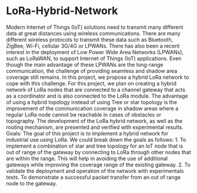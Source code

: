 # LoRa-Hybrid-Network
Modern Internet of Things (IoT) solutions need to transmit many different data at great distances using wireless communications. There are many different wireless protocols to transmit these data such as Bluetooth, ZigBee, Wi-Fi, cellular 3G/4G or LPWANs. There has also been a recent interest in the deployment of Low Power Wide Area Networks (LPWANs), such as LoRaWAN, to support Internet of Things (IoT) applications. Even though the main advantage of these LPWANs are the long-range communication, the challenge of providing seamless and shadow area coverage still remains. In this project, we propose a hybrid LoRa network to cope with this challenge. For this project, we plan on creating a hybrid network of LoRa nodes that are connected to a channel gateway that acts as a coordinator and is also connected to the LoRa module. The advantage of using a hybrid topology instead of using Tree or star topology is the improvement of the communication coverage in shadow areas where a regular LoRa node cannot be reachable in cases of obstacles or topography. The development of the LoRa hybrid network, as well as the routing mechanism, are presented and verified with experimental results.  Goals: The goal of this project is to implement a hybrid network for industrial use using LoRa. We could break down the goals as follows: 1. To implement a combination of star and tree topology for an IoT node that is out of range of the gateway by connecting to LoRa through other nodes that are within the range. This will help in avoiding the use of additional gateways while improving the coverage range of the existing gateway. 2. To validate the deployment and operation of the network with experimentals tests. To demonstrate a successful packet transfer from an out of range node to the gateway.
